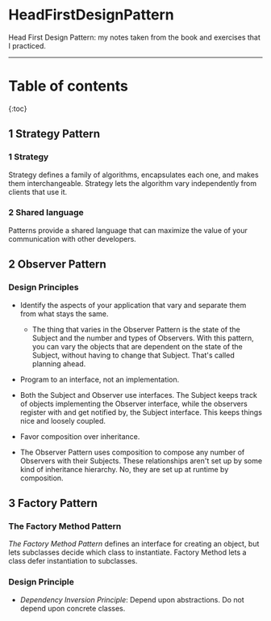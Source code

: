 # HeadFirstDesignPatternHead First Design Pattern: my notes taken from the book and exercises that I practiced.---Table of contents==========={:toc}## 1 Strategy Pattern### 1 StrategyStrategy defines a family of algorithms, encapsulates each one, and makes them interchangeable. Strategy lets the algorithm vary independently from clients that use it.### 2 Shared languagePatterns provide a shared language that can maximize the value of your communication with other developers.## 2 Observer Pattern### Design Principles* Identify the aspects of your application that vary and separate them from what stays the same.  * The thing that varies in the Observer Pattern is the state of the Subject and the number and types of Observers. With this pattern, you can vary the objects that are dependent on the state of the Subject, without having to change that Subject. That's called planning ahead.* Program to an interface, not an implementation. * Both the Subject and Observer use interfaces. The Subject keeps track of objects implementing the Observer interface, while the observers register with and get notified by, the Subject interface. This keeps things nice and loosely coupled.* Favor composition over inheritance. * The Observer Pattern uses composition to compose any number of Observers with their Subjects. These relationships aren't set up by some kind of inheritance hierarchy. No, they are set up at runtime by composition.## 3 Factory Pattern### The Factory Method Pattern*The Factory Method Pattern* defines an interface for creating an object, but lets subclasses decide which class to instantiate. Factory Method lets a class defer instantiation to subclasses.### Design Principle* *Dependency Inversion Principle*: Depend upon abstractions. Do not depend upon concrete classes.